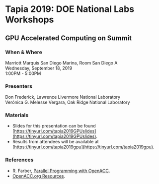 # Tapia 2019: DOE National Labs Workshops

## GPU Accelerated Computing on Summit

### When & Where
Marriott Marquis San Diego Marina, Room San Diego A  
Wednesday, September 18, 2019  
1:00PM - 5:00PM

### Presenters
Don Frederick, Lawrence Livermore National Laboratory  
Verónica G. Melesse Vergara, Oak Ridge National Laboratory

### Materials
- Slides for this presentation can be found [https://tinyurl.com/tapia2019GPUslides](https://tinyurl.com/tapia2019GPUslides).
- Results from attendees will be available at [https://tinyurl.com/tapia2019gpu](https://tinyurl.com/tapia2019gpu).

### References
- R. Farber, [Parallel Programming with OpenACC](https://www.elsevier.com/books/parallel-programming-with-openacc/farber/978-0-12-410397-9).
- [OpenACC.org Resources](https://www.openacc.org/resources).
